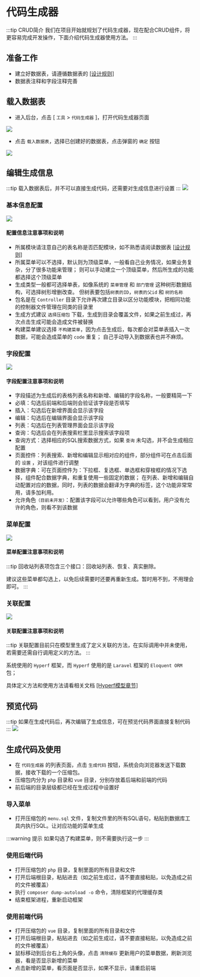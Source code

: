 # 代码生成器

:::tip CRUD简介
我们在项目开始就规划了代码生成器，现在配合CRUD组件，将更容易完成开发操作，下面介绍代码生成器使用方法。
:::

## 准备工作
- 建立好数据表，请遵循数据表的 [[设计规则]](/further/mustLearn/db.md)
- 数据表注释和字段注释完善

## 载入数据表
- 进入后台，点击 [ `工具` > `代码生成器` ]，打开代码生成器页面

<img src="https://s1.ax1x.com/2022/08/21/vyDlsx.png" />

- 点击 `载入数据表`，选择已创建好的数据表，点击弹窗的 `确定` 按钮

<img src="https://s1.ax1x.com/2022/08/21/vyDJoD.png" />

## 编辑生成信息
:::tip
载入数据表后，并不可以直接生成代码，还需要对生成信息进行设置
:::
<img src="https://s1.ax1x.com/2022/08/21/vyD0yt.png" />

### 基本信息配置
<img src="https://s1.ax1x.com/2022/08/21/vyDXlR.png" />

#### 配置信息注意事项和说明
- 所属模块请注意自己的表名称是否匹配模块，如不熟悉请阅读数据表 [[设计规则]](/further/mustLearn/db.md)
- 所属菜单可以不选择，默认则为顶级菜单，一般看自己业务情况，如果业务复杂，分了很多功能来管理；
则可以手动建立一个顶级菜单，然后所生成的功能都选择这个顶级菜单
- 生成类型一般都可选择单表，如像系统的 `菜单管理` 和 `部门管理` 这种树形数据结构，可选择树形增删改查。
但树表要包括`树表的ID`，`树表的父id` 和 `树的名称`
- 包名是在 `Controller` 目录下允许再次建立目录以区分功能模块，把相同功能的控制器文件管理在同类的目录里
- 生成方式建议 `选择压缩包` 下载，生成到目录会覆盖文件，如果之前生成过，再次点击生成可能会造成文件被替换
- 构建菜单建议选择 `不构建菜单`，因为点击生成后，每次都会对菜单表插入一次数据，可能会造成菜单的 `code` 重复；
自己手动导入到数据表也并不麻烦。

### 字段配置
<img src="https://s1.ax1x.com/2022/08/21/vyrX4g.png" />

#### 字段配置注意事项和说明
- 字段描述为生成后的表格列表名称和新增、编辑的字段名称，一般要精简一下
- 必填：勾选后前端和后端则会验证该字段是否填写
- 插入：勾选后在新增界面会显示该字段
- 编辑：勾选后在编辑界面会显示该字段
- 列表：勾选后在列表管理界面会显示该字段
- 查询：勾选后会在列表搜索栏里显示搜索该字段项
- 查询方式：选择相应的SQL搜索数据方式，如果 `查询` 未勾选，并不会生成相应配置
- 页面控件：列表搜索、新增和编辑显示相对应的组件，部分组件可在点击后面的 `设置` ，对该组件进行调整
- 数据字典：可在页面控件为：下拉框、复选框、单选框和穿梭框的情况下选择，组件配合数据字典，和重复使用一些固定的数据；
在列表、新增和编辑自动配置对应的数据，同时，列表的数据会翻译为字典的标签，这个功能非常常用，请多加利用。
- 允许角色`（目前未开发）`：配置该字段可以允许哪些角色可以看到，用户没有允许的角色，则看不到该数据

### 菜单配置
<img src="https://s1.ax1x.com/2022/08/21/vyrx3j.png" />

#### 菜单配置注意事项和说明
:::tip
回收站列表项包含三个接口：回收站列表、恢复、真实删除。

建议这些菜单都勾选上，以免后续需要时还要再重新生成。暂时用不到，不用理会即可。
:::

### 关联配置
<img src="https://s1.ax1x.com/2022/08/21/vysA5F.png" />

#### 关联配置注意事项和说明
:::tip
关联配置目前只在模型里生成了定义关联的方法，在实际调用中并未使用，若需要还需自行调用定义的方法。
:::

系统使用的 `Hyperf` 框架，而 `Hyperf` 使用的是 `Laravel` 框架的 `Eloquent ORM` 包；

具体定义方法和使用方法请看相关文档 [[Hyperf模型章节]](https://hyperf.wiki/2.2/#/zh-cn/db/model)

## 预览代码
:::tip 
如果在生成代码后，再次编辑了生成信息，可在预览代码界面直接复制代码
:::
<img src="https://s1.ax1x.com/2022/08/21/vyynJg.png" />

## 生成代码及使用
- 在 `代码生成器` 的列表页面，点击 `生成代码` 按钮，系统会向浏览器发送下载数据，接收下载的一个压缩包。
- 压缩包内分为 `php` 目录和 `vue` 目录，分别存放着后端和前端的代码
- 前后端的目录层级都已经在生成过程中设置好

### 导入菜单
- 打开压缩包的 `menu.sql` 文件，复制文件里的所有SQL语句，粘贴到数据库工具内执行SQL。让对应功能的菜单生成

:::warning 提示
如果勾选了构建菜单，则不需要执行这一步
:::
### 使用后端代码
- 打开压缩包的 `php` 目录，复制里面的所有目录和文件
- 打开后端根目录，粘贴进去（如之前生成过，请不要直接粘贴，以免造成之前的文件被覆盖）
- 执行 `composer dump-autoload -o` 命令，清除框架的代理缓存类
- 结束框架进程，重新启动框架

### 使用前端代码
- 打开压缩包的 `vue` 目录，复制里面的所有目录和文件
- 打开后端根目录，粘贴进去（如之前生成过，请不要直接粘贴，以免造成之前的文件被覆盖）
- 鼠标移动到后台右上角的头像，点击 `清除缓存` 更新用户的菜单数据，刷新浏览器，看是否显示新增的菜单
- 点击新增的菜单，看页面是否显示，如果不显示，请重启前端